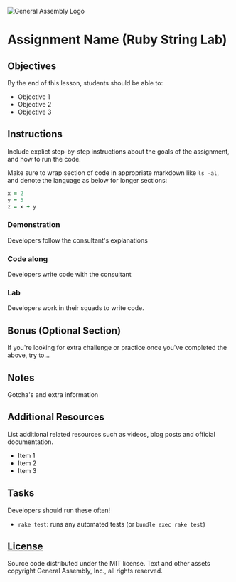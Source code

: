 ![General Assembly Logo](http://i.imgur.com/ke8USTq.png)

# Assignment Name (Ruby String Lab)

## Objectives

By the end of this lesson, students should be able to:

- Objective 1
- Objective 2
- Objective 3

## Instructions

Include explict step-by-step instructions about the goals of the assignment, and how to run the code.

Make sure to wrap section of code in appropriate markdown like `ls -al`, and denote the language as below for longer sections:

```ruby
x = 2
y = 3
z = x + y
```

### Demonstration

Developers follow the consultant's explanations

### Code along

Developers write code with the consultant

### Lab

Developers work in their squads to write code.

## Bonus (Optional Section)

If you're looking for extra challenge or practice once you've completed the above, try to...

## Notes

Gotcha's and extra information

## Additional Resources

List additional related resources such as videos, blog posts and official documentation.

- Item 1
- Item 2
- Item 3

## Tasks

Developers should run these often!

-   `rake test`: runs any automated tests (or `bundle exec rake test`)

## [License](LICENSE)

Source code distributed under the MIT license. Text and other assets copyright
General Assembly, Inc., all rights reserved.
